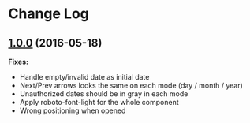 # Change Log

## [1.0.0](https://github.com/saintpaul/react-bootstrap-datetimepicker/tree/v1.0.0) (2016-05-18)

**Fixes:**

- Handle empty/invalid date as initial date
- Next/Prev arrows looks the same on each mode (day / month / year)
- Unauthorized dates should be in gray in each mode
- Apply roboto-font-light for the whole component
- Wrong positioning when opened
